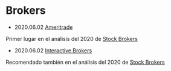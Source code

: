 # Brokers

- 2020.06.02 [Ameritrade](https://www.tdameritrade.com/)

Primer lugar en el análisis del 2020 de [Stock
Brokers](https://www.stockbrokers.com/)

- 2020.06.02 [Interactive Brokers](https://www.interactivebrokers.com/)

Recomendado también en el análisis del 2020 de [Stock
Brokers](https://www.stockbrokers.com/)
